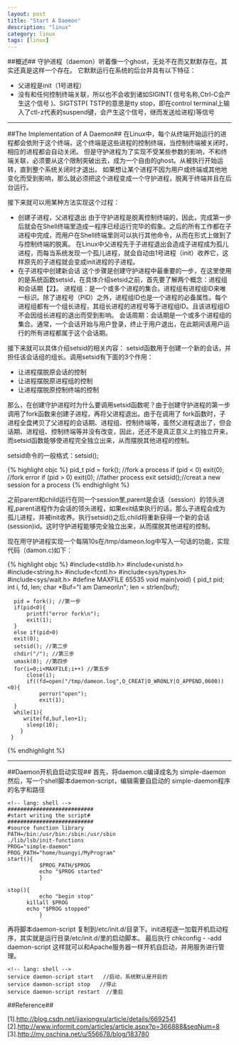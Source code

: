 ```yaml
---
layout: post
title: "Start A Daemon"
description: "linux"
category: linux
tags: [linux]
---
```


##概述##
守护进程（daemon）听着像一个ghost，无处不在而又默默存在。其实还真是这样一个存在。
它默默运行在系统的后台并具有以下特征：

+ 父进程是init（1号进程）
+ 没有和任何控制终端关联，所以也不会收到诸如SIGINT( 信号名称,Ctrl-C会产生这个信号 )、SIGTSTP( TSTP的意思是tty stop，即在control terminal上输入了ctl-z代表的suspend键，会产生这个信号，继而发送给进程)等信号

--------------------------
##The Implementation of A Daemon##
在Linux中，每个从终端开始运行的进程都会依附于这个终端，这个终端是这些进程的控制终端，当控制终端被关闭时，相应的进程都会自动关闭。
但是守护进程为了实现不受某些参数的影响，不和终端关联，必须要从这个限制突破出去，成为一个自由的ghost。从被执行开始运转，直到整个系统关闭时才退出。
如果想让某个进程不因为用户或终端或其他地变化而受到影响，那么就必须把这个进程变成一个守护进程，脱离于终端并且在后台运行。

接下来就可以用某种方法实现这个过程：

+ 创建子进程，父进程退出
由于守护进程是脱离控制终端的，因此，完成第一步后就会在Shell终端里造成一程序已经运行完毕的假象。之后的所有工作都在子进程中完成，而用户在Shell终端里则可以执行其他命令，从而在形式上做到了与控制终端的脱离。
在Linux中父进程先于子进程退出会造成子进程成为孤儿进程，而每当系统发现一个孤儿进程，就会自动由1号进程（init）收养它，这样原先的子进程就会变成init进程的子进程。
+ 在子进程中创建新会话
这个步骤是创建守护进程中最重要的一步，在这里使用的是系统函数setsid，在具体介绍setsid之前，首先要了解两个概念：进程组和会话期【2】。
进程组：是一个或多个进程的集合。进程组有进程组ID来唯一标识。除了进程号（PID）之外，进程组ID也是一个进程的必备属性。每个进程组都有一个组长进程，其组长进程的进程号等于进程组ID。且该进程组ID不会因组长进程的退出而受到影响。
会话周期：会话期是一个或多个进程组的集合。通常，一个会话开始与用户登录，终止于用户退出，在此期间该用户运行的所有进程都属于这个会话期。

接下来就可以具体介绍setsid的相关内容： 
setsid函数用于创建一个新的会话，并担任该会话组的组长。调用setsid有下面的3个作用：
+ 让进程摆脱原会话的控制
+ 让进程摆脱原进程组的控制
+ 让进程摆脱原控制终端的控制

那么，在创建守护进程时为什么要调用setsid函数呢？由于创建守护进程的第一步调用了fork函数来创建子进程，再将父进程退出。由于在调用了 fork函数时，子进程全盘拷贝了父进程的会话期、进程组、控制终端等，虽然父进程退出了，但会话期、进程组、控制终端等并没有改变，因此，还还不是真正意义上的独立开来，而setsid函数能够使进程完全独立出来，从而摆脱其他进程的控制。

setsid命令的一般格式：setsid();

{% highlight objc %}
    <!-- lang: cpp -->
    pid_t pid = fork(); //fork a process
    if (pid < 0) exit(0); //fork error
    if (pid > 0) exit(0); //father process exit
    setsid();//creat a new session for a process
{% endhighlight %}

之前parent和child运行在同一个session里,parent是会话（session）的领头进程,parent进程作为会话的领头进程，如果exit结束执行的话，那么子进程会成为孤儿进程，并被init收养。执行setsid()之后,child将重新获得一个新的会话(session)id。这时守护进程能够完全独立出来，从而摆脱其他进程的控制。

现在用守护进程实现一个每隔10s在/tmp/dameon.log中写入一句话的功能，实现代码（damon.c)如下：

{% highlight objc %}
    #include<stdlib.h>
    #include<unistd.h>
    #include<string.h>
    #include<fcntl.h>
    #include<sys/types.h>
    #include<sys/wait.h>
    #define MAXFILE 65535
    void main(void)
    {
      pid_t pid;
      int i, fd, len;
      char *Buf="I am Dameon\n";
      len = strlen(buf);
      
      pid = fork(); //第一步
      if(pid<0){
          printf("error fork\n");
          exit(1);
      }
      else if(pid>0)
      exit(0);
      setsid(); //第二步
      chdir("/"); //第三步
      umask(0); //第四步
      for(i=0;i<MAXFILE;i++) //第五步
          close(i);
          if((fd=open("/tmp/dameon.log",O_CREAT|O_WRONLY|O_APPEND,0600))<0){
              perror("open");
              exit(1);
      }  
      while(1){
         write(fd,buf,len+1);
          sleep(10);
        }
     }
{% endhighlight %}

----------------------------
##Daemon开机自启动实现##
首先，将daemon.c编译成名为  simple-daemon
然后，写一个shell脚本daemon-script，编辑需要自启动的 simple-daemon程序的名字和路径

    <!-- lang: shell -->
    ###########################
    #start writing the script#
    ###########################
    #source function library
    PATH=/bin:/usr/bin:/sbin:/usr/sbin
    ./lib/lsb/init-functions
    PROG="simple-daemon"
    PROG_PATH="home/huangyi/MyProgram"
    start(){
              $PROG_PATH/$PROG
              echo "$PROG started"
              }

    stop(){
              echo "begin stop"
	      killall $PROG
	      echo "$PROG stopped"
              }
再将脚本daemon-script 复制到/etc/init.d/目录下。init进程逐一加载开机启动程序，其实就是运行目录/etc/init.d/里的启动脚本。
最后执行 chkconfig  - -add daemon-script 
这样就可以和Apache服务器一样开机自启动，并用服务进行管理。

    <!-- lang: shell -->
    service daemon-script start   //启动，系统默认是开启的  
    service daemon-script stop   //停止
    service daemon-script restart  //重启


##Reference##

[1].http://blog.csdn.net/jiaxiongxu/article/details/6692541
[2].http://www.informit.com/articles/article.aspx?p=366888&seqNum=8
[3].http://my.oschina.net/u/556678/blog/183780

